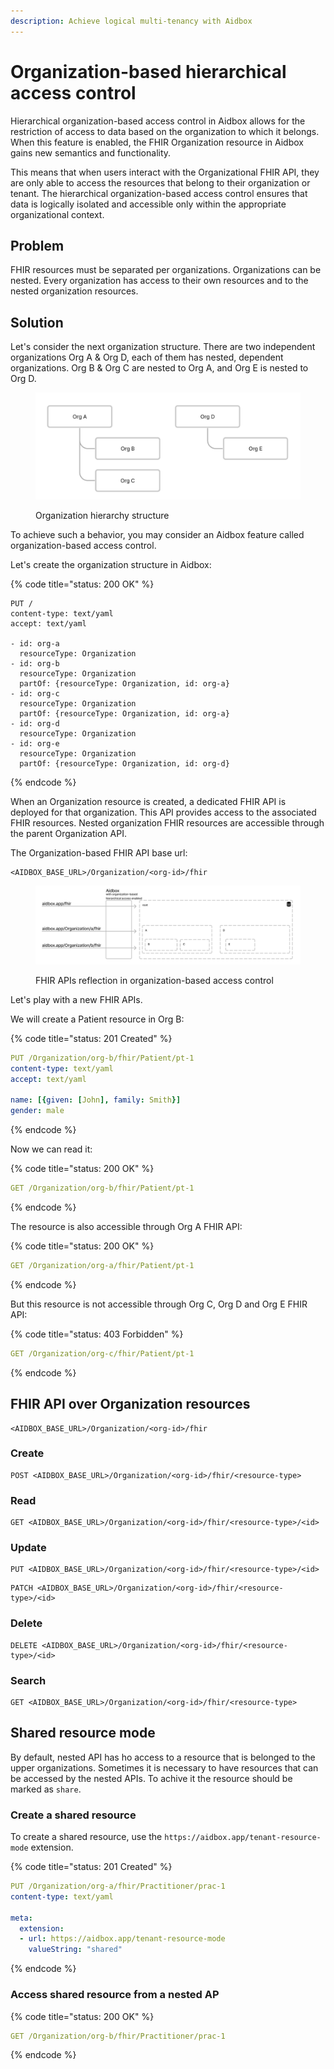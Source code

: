 ```yaml
---
description: Achieve logical multi-tenancy with Aidbox
---
```


# Organization-based hierarchical access control

Hierarchical organization-based access control in Aidbox allows for the restriction of access to data based on the organization to which it belongs. When this feature is enabled, the FHIR Organization resource in Aidbox gains new semantics and functionality.

This means that when users interact with the Organizational FHIR API, they are only able to access the resources that belong to their organization or tenant. The hierarchical organization-based access control ensures that data is logically isolated and accessible only within the appropriate organizational context.

## Problem

FHIR resources must be separated per organizations. Organizations can be nested. Every organization has access to their own resources and to the nested organization resources.

## Solution

Let's consider the next organization structure. There are two independent organizations Org A & Org D, each of them has nested, dependent organizations. Org B & Org C are nested to Org A, and Org E is nested to Org D.&#x20;

<figure><img src="../../.gitbook/assets/Screenshot 2023-06-28 at 16.40.54.png" alt=""><figcaption><p>Organization hierarchy structure</p></figcaption></figure>

To achieve such a behavior, you may consider an Aidbox feature called organization-based access control.&#x20;

Let's create the organization structure in Aidbox:

{% code title="status: 200 OK" %}
```
PUT /
content-type: text/yaml
accept: text/yaml

- id: org-a
  resourceType: Organization
- id: org-b
  resourceType: Organization
  partOf: {resourceType: Organization, id: org-a}
- id: org-c
  resourceType: Organization
  partOf: {resourceType: Organization, id: org-a}
- id: org-d
  resourceType: Organization
- id: org-e
  resourceType: Organization
  partOf: {resourceType: Organization, id: org-d}
```
{% endcode %}

When an Organization resource is created, a dedicated FHIR API is deployed for that organization. This API provides access to the associated FHIR resources.  Nested organization FHIR resources are accessible through the parent Organization API.

The Organization-based FHIR API base url:

```
<AIDBOX_BASE_URL>/Organization/<org-id>/fhir
```

<figure><img src="../../.gitbook/assets/Screenshot 2023-06-28 at 15.42.54.png" alt=""><figcaption><p>FHIR APIs reflection in organization-based access control</p></figcaption></figure>

Let's play with a new FHIR APIs.

We will create a Patient resource in Org B:

{% code title="status: 201 Created" %}
```yaml
PUT /Organization/org-b/fhir/Patient/pt-1
content-type: text/yaml
accept: text/yaml

name: [{given: [John], family: Smith}]
gender: male
```
{% endcode %}

Now we can read it:

{% code title="status: 200 OK" %}
```yaml
GET /Organization/org-b/fhir/Patient/pt-1
```
{% endcode %}

The resource is also accessible through Org A FHIR API:

{% code title="status: 200 OK" %}
```yaml
GET /Organization/org-a/fhir/Patient/pt-1
```
{% endcode %}

But this resource is not accessible through Org C, Org D and Org E FHIR API:

{% code title="status: 403 Forbidden" %}
```yaml
GET /Organization/org-c/fhir/Patient/pt-1
```
{% endcode %}

## FHIR API over Organization resources

```
<AIDBOX_BASE_URL>/Organization/<org-id>/fhir
```

### Create

```
POST <AIDBOX_BASE_URL>/Organization/<org-id>/fhir/<resource-type>
```

### Read&#x20;

```
GET <AIDBOX_BASE_URL>/Organization/<org-id>/fhir/<resource-type>/<id>
```

### Update

```
PUT <AIDBOX_BASE_URL>/Organization/<org-id>/fhir/<resource-type>/<id>
```

```
PATCH <AIDBOX_BASE_URL>/Organization/<org-id>/fhir/<resource-type>/<id>
```

### Delete

```
DELETE <AIDBOX_BASE_URL>/Organization/<org-id>/fhir/<resource-type>/<id>
```

### Search

```
GET <AIDBOX_BASE_URL>/Organization/<org-id>/fhir/<resource-type>
```

## Shared resource mode

By default, nested API has ho access to a resource that is belonged to the upper organizations. Sometimes it is necessary to have resources that can be accessed by the nested APIs. To achive it the resource should be marked as `share`.&#x20;

### Create a shared resource

To create a shared resource, use the `https://aidbox.app/tenant-resource-mode` extension.

{% code title="status: 201 Created" %}
```yaml
PUT /Organization/org-a/fhir/Practitioner/prac-1
content-type: text/yaml

meta:
  extension:
  - url: https://aidbox.app/tenant-resource-mode
    valueString: "shared"
```
{% endcode %}

### Access shared resource from a nested AP

{% code title="status: 200 OK" %}
```yaml
GET /Organization/org-b/fhir/Practitioner/prac-1
```
{% endcode %}
